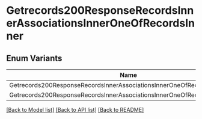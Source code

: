# Getrecords200ResponseRecordsInnerAssociationsInnerOneOfRecordsInner

## Enum Variants

| Name | Description |
|---- | -----|
| Getrecords200ResponseRecordsInnerAssociationsInnerOneOfRecordsInnerOneOf |  |
| Getrecords200ResponseRecordsInnerAssociationsInnerOneOfRecordsInnerOneOf1 |  |

[[Back to Model list]](../README.md#documentation-for-models) [[Back to API list]](../README.md#documentation-for-api-endpoints) [[Back to README]](../README.md)


